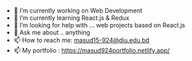 - 🔭 I’m currently working on Web Development 
- 🌱 I’m currently learning React.js & Redux
- 🤔 I’m looking for help with ... web projects  based on  React.js
- 💬 Ask me about .. anything 
- 📫 How to reach me: masud15-924@diu.edu.bd
- 📫 My portfolio : https://masud924portfolio.netlify.app/
